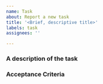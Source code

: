 ```yaml
---
name: Task
about: Report a new task
title: '<Brief, descriptive title>'
labels: task
assignees: ''

---
```


### A description of the task


### Acceptance Criteria


